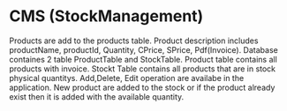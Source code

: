 # CMS (StockManagement)


Products are add to the products table.
Product description includes productName, productId, Quantity, CPrice, SPrice, Pdf(Invoice).
Database containes 2 table ProductTable and StockTable.
Product table contains all products with invoice.
Stockt Table contains all products that are in stock physical quantitys.
Add,Delete, Edit operation are availabe in the application.
New product are added to the stock or if the product already exist then it is added with the available quantity.
